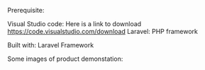 
Prerequisite: 

Visual Studio code: Here is a link to download https://code.visualstudio.com/download
Laravel: PHP framework

Built with: Laravel Framework

Some images of product demonstation: 
